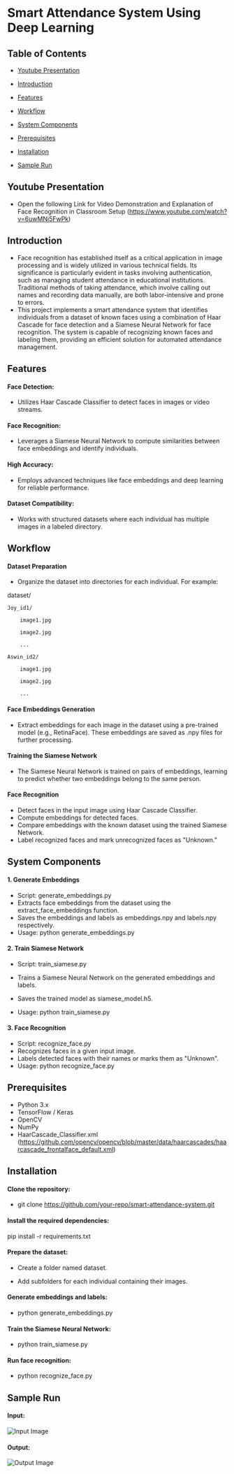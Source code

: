 # Smart Attendance System Using Deep Learning

## Table of Contents

- [Youtube Presentation](#youtubepresentation)

- [Introduction](#introduction)

- [Features](#features)

- [Workflow](#workflow)

- [System Components](#systemcomponents)

- [Prerequisites](#prerequisites)

- [Installation](#installation)

- [Sample Run](#samplerun)

## Youtube Presentation

- Open the following Link for Video Demonstration and Explanation of Face Recognition in Classroom Setup (https://www.youtube.com/watch?v=6uwMNi5FwPk)



## Introduction
-  Face recognition has established itself as a critical application in image processing and is widely utilized in various technical fields. Its significance is particularly evident in tasks involving authentication, such as managing student attendance in educational institutions. Traditional methods of taking attendance, which involve calling out names and recording data manually, are both labor-intensive and prone to errors.
-  This project implements a smart attendance system that identifies individuals from a dataset of known faces using a combination of Haar Cascade for face detection and a Siamese Neural Network for face recognition. The system is capable of recognizing known faces and labeling them, providing an efficient solution for automated attendance management.

## Features

#### Face Detection:
- Utilizes Haar Cascade Classifier to detect faces in images or video streams.
  
#### Face Recognition: 
- Leverages a Siamese Neural Network to compute similarities between face embeddings and identify individuals.

#### High Accuracy: 
- Employs advanced techniques like face embeddings and deep learning for reliable performance.
  
#### Dataset Compatibility:
- Works with structured datasets where each individual has multiple images in a labeled directory.
  
## Workflow

#### Dataset Preparation
- Organize the dataset into directories for each individual. For example:

dataset/

    Joy_id1/
    
        image1.jpg
        
        image2.jpg
        
        ...
        
    Aswin_id2/
    
        image1.jpg
        
        image2.jpg
        
        ...
        
#### Face Embeddings Generation
- Extract embeddings for each image in the dataset using a pre-trained model (e.g., RetinaFace). These embeddings are saved as .npy files for further processing.

#### Training the Siamese Network
- The Siamese Neural Network is trained on pairs of embeddings, learning to predict whether two embeddings belong to the same person.

#### Face Recognition

- Detect faces in the input image using Haar Cascade Classifier.
- Compute embeddings for detected faces.
- Compare embeddings with the known dataset using the trained Siamese Network.
- Label recognized faces and mark unrecognized faces as "Unknown."

## System Components

#### 1. Generate Embeddings
- Script: generate_embeddings.py
- Extracts face embeddings from the dataset using the extract_face_embeddings function.
- Saves the embeddings and labels as embeddings.npy and labels.npy respectively.
- Usage:
python generate_embeddings.py

#### 2. Train Siamese Network
- Script: train_siamese.py

- Trains a Siamese Neural Network on the generated embeddings and labels.
- Saves the trained model as siamese_model.h5.
- Usage:
python train_siamese.py

#### 3. Face Recognition
- Script: recognize_face.py
- Recognizes faces in a given input image.
- Labels detected faces with their names or marks them as "Unknown".
- Usage:
python recognize_face.py


## Prerequisites 

- Python 3.x
- TensorFlow / Keras
- OpenCV
- NumPy
- HaarCascade_Classifier.xml (https://github.com/opencv/opencv/blob/master/data/haarcascades/haarcascade_frontalface_default.xml)


## Installation

#### Clone the repository:

- git clone https://github.com/your-repo/smart-attendance-system.git

#### Install the required dependencies:
pip install -r requirements.txt

 #### Prepare the dataset:

- Create a folder named dataset.
  
- Add subfolders for each individual containing their images.
  
#### Generate embeddings and labels:

- python generate_embeddings.py
  
#### Train the Siamese Neural Network:

- python train_siamese.py
  
#### Run face recognition:

- python recognize_face.py

## Sample Run

#### Input:
![Input Image](test_image3.jpg)

#### Output: 
![Output Image](output1.jpg)
